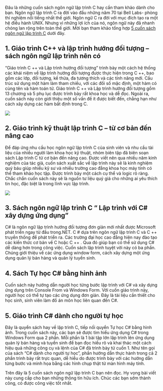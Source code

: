 Đâu là những cuốn sách ngôn ngữ lập trình C hay cần tham khảo dành cho bạn. Ngôn ngữ lập trình C ra đời vào đầu những năm 70 tại Bell Labs- phòng thí nghiệm nổi tiếng nhất thế giới. Ngôn ngữ C ra đời với mục đích tạo ra một hệ điều hành UNIX. Nhưng vì những lợi ích của nó, ngôn ngữ này đã nhanh chóng lan rộng trên toàn thế giới. Mời bạn tham khảo tổng hợp [5 cuốn sách ngôn ngữ lập trình C](https://blog.freec.asia/sach-ngon-ngu-lap-trinh-c-nen-doc/) dưới đây.

## 1. Giáo trình C++ và lập trình hướng đối tượng – sách ngôn ngữ lập trình nên có

“Giáo trình C ++ và Lập trình hướng đối tượng” trình bày một cách hệ thống các khái niệm về lập trình hướng đối tượng được thực hiện trong C ++, bao gồm các lớp, đối tượng, kế thừa, đa tương thích và các tính năng mới. Cấu trúc sử dụng một hàm làm tham chiếu, với các đối số mặc định, một hàm có cùng tên và hàm toán tử. Giáo trình C ++ và Lập trình hướng đối tượng gồm 13 chương và 5 phụ lục được trình bày rất khoa học và dễ đọc. Ngoài ra, cuốn sách này còn giới thiệu một số vấn đề ít được biết đến, chẳng hạn như cách xây dựng các hàm bất định trong C.

![](https://images.viblo.asia/174f3a88-f826-43a4-ba76-cbabe3f71123.jpg)

## 2. Giáo trình kỹ thuật lập trình C – từ cơ bản đến nâng cao

Để đáp ứng nhu cầu học ngôn ngữ lập trình C của sinh viên và nhu cầu tài liệu của nhiều người làm khoa học kỹ thuật, nhóm biên tập đã biên soạn sách Lập trình C từ cơ bản đến nâng cao. Được viết nên qua nhiều năm kinh nghiệm của tác giả, cuốn sách xuất sắc về lập trình này sẽ là kinh nghiệm quý báu giúp nhiều kỹ sư và nhiều trường cao đẳng khoa học máy tính có thể tham khảo học tập. Được trình bày một cách cụ thể và logic rõ ràng. Chắc chắn cuốn sách này sẽ là nguồn tư liệu quý giá cho những ai yêu thích tin học, đặc biệt là trong lĩnh vực lập trình.

![](https://images.viblo.asia/de05ddb0-a025-4ed2-bc69-ebb599f557e4.jpg)

## 3. Sách ngôn ngữ lập trình C “ Lập trình với C# xây dựng ứng dụng”

C# là ngôn ngữ lập trình hướng đối tượng đơn giản mới nhất được Microsoft phát triển ngay từ đầu trong.NET. C # dựa trên ngôn ngữ lập trình C và C ++ truyền thống để phát triển ra. Các trường đại học cao đẳng hiện nay đào tạo các kiến thức cơ bản về C hoặc C ++ . Qua đó giúp bạn có thể sử dụng C# dễ dàng hơn trong công việc. Cuốn sách lập trình tuyệt vời này có ba phần. Chúng giới thiệu về các ứng dụng window form, cách xây dựng một ứng dụng quản lý bán hàng và quản lý tuyển sinh.

## 4. Sách Tự học C# bằng hình ảnh

Cuốn sách này hướng dẫn người học từng bước lập trình với C# và xây dựng ứng dụng trên Console From và Windows Form. Với cuốn giáo trình này, người học có thể tự tạo các ứng dụng đơn giản. Đây là tài liệu cần thiết cho học sinh, sinh viên làm đồ án môn học liên quan đến C#.

## 5. Giáo trình C# dành cho người tự học

Đây là quyển sách hay về lập trình C, tiếp nối quyển Tự học C# bằng hình ảnh. Trong cuốn sách này, các bạn sẽ được tìm hiểu ứng dụng C# trong Windows Form qua 2 phần. Mỗi phần là 1 bài tập lớn lập trình lên ứng dụng quản lý bán hàng và tuyển sinh để bạn đọc hiểu rõ và khai thác một cách hiệu quả những công cụ và lệnh của C# đã trình bày từ cuốn 1. Như tên gọi của sách “C# dành cho người tự học”, phần hướng dẫn thực hành trong cả 2 phần trình bày rất trực quan, dễ hiểu do được trình bày với các hướng dẫn từng bước và minh họa bằng các hình chụp thật từ màn hình máy tính.

Trên đây là 5 cuốn sách ngôn ngữ lập trình C bạn nên đọc. Hy vọng bài viết này cung cấp cho bạn những thông tin hữu ích. Chúc các bạn sớm thành công, có được công việc tốt nhất.